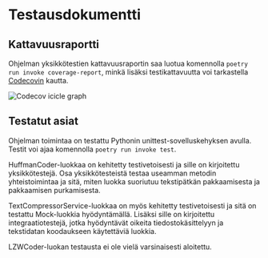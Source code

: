 # Testausdokumentti

## Kattavuusraportti
Ohjelman yksikkötestien kattavuusraportin saa luotua komennolla `poetry run invoke coverage-report`, minkä lisäksi testikattavuutta voi tarkastella [Codecovin](https://app.codecov.io/gh/kivistoilkka/algoritmit_ja_tekoaly_harjoitustyo) kautta.

![Codecov icicle graph](https://codecov.io/gh/kivistoilkka/algoritmit_ja_tekoaly_harjoitustyo/graphs/icicle.svg?token=YMC46OV14B)

## Testatut asiat
Ohjelman toimintaa on testattu Pythonin unittest-sovelluskehyksen avulla. Testit voi ajaa komennolla `poetry run invoke test`.

HuffmanCoder-luokkaa on kehitetty testivetoisesti ja sille on kirjoitettu yksikkötestejä. Osa yksikkötesteistä testaa useamman metodin yhteistoimintaa ja sitä, miten luokka suoriutuu tekstipätkän pakkaamisesta ja pakkaamisen purkamisesta.

TextCompressorService-luokkaa on myös kehitetty testivetoisesti ja sitä on testattu Mock-luokkia hyödyntämällä. Lisäksi sille on kirjoitettu integraatiotestejä, jotka hyödyntävät oikeita tiedostokäsittelyyn ja tekstidatan koodaukseen käytettäviä luokkia.

LZWCoder-luokan testausta ei ole vielä varsinaisesti aloitettu.
